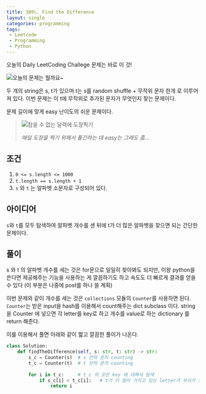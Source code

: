 ```yaml
---
title: 389\. Find the Difference
layout: single
categories: programming
tags:
 - Leetcode
 - Programming
 - Python
---
```


오늘의 Daily LeetCoding Challege 문제는 바로 이 것!

![오늘의 문제는 뭘까요~](/assets/images/leetcode/20220207_find_the_difference.png)

두 개의 string은 s, t가 있으며 t는 s를 random shuffle + 무작위 문자 한개 로 이루어져 있다.
이번 문제는 이 t에 무작위로 추가된 문자가 무엇인지 찾는 문제이다.

문제 길이에 맞게 easy 난이도의 쉬운 문제이다.

> ![참을 수 없는 달력에 도장찍기](/assets/images/leetcode/2022_01_all_clear.png)
>
> *매일 도장을 찍기 위해서 풀긴하는 데 easy는 그래도 좀...*


## 조건
1. `0 <= s.length <= 1000`
2. `t.length == s.length + 1`
3. `s` 와 `t` 는 알파벳 소문자로 구성되어 있다.

## 아이디어
`s`와 `t`를 모두 탐색하여 알파벳 개수를 센 뒤에 t가 더 많은 알파벳을 찾으면 되는 간단한 문제이다.

## 풀이
s 와 t 의 알파벳 개수를 세는 것은 for문으로 일일히 찾아봐도 되지만, 이왕 python을 쓴다면 제공해주는 기능을 사용하는 게
깔끔하기도 하고 속도도 더 빠르게 결과를 얻을 수 있다 (이 부분은 나중에 post를 하나 쓸 계획)

이번 문제와 같이 개수를 세는 것은 `collections` 모듈의 `Counter`를 사용하면 된다.
`Counter`는 받은 input을 hash를 이용해서 count해주는 dict subclass 이다.
string을 Counter 에 넣으면 각 letter를 key로 하고 개수를 value로 하는 dictionary 를 return 해준다.

이를 이용해서 풀면 아래와 같이 짧고 깔끔한 풀이가 나온다. 

```python
class Solution:
    def findTheDifference(self, s: str, t: str) -> str:
        s_c = Counter(s)  # s 안의 문자 counting
        t_c = Counter(t)  # t 안의 문자 counting
        
        for i in t_c:     # t_c 의 모든 key 에 대해서 탐색
            if s_c[i] < t_c[i]:   # t가 더 많이 가지고 있는 letter가 우리가 찾는 것!
                return i
            
```


 

